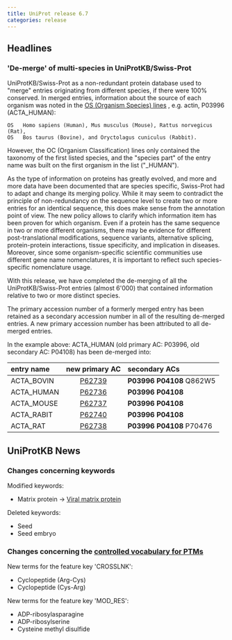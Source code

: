 ```yaml
---
title: UniProt release 6.7
categories: release
---
```


## Headlines

### 'De-merge' of multi-species in UniProtKB/Swiss-Prot

UniProtKB/Swiss-Prot as a non-redundant protein database used to "merge" entries originating from different species, if there were 100% conserved. In merged entries, information about the source of each organism was noted in the [OS (Organism Species) lines](http://www.uniprot.org/manual/organism-name) , e.g. actin, P03996 (ACTA\_HUMAN):

    OS   Homo sapiens (Human), Mus musculus (Mouse), Rattus norvegicus (Rat),
    OS   Bos taurus (Bovine), and Oryctolagus cuniculus (Rabbit).

However, the OC (Organism Classification) lines only contained the taxonomy of the first listed species, and the "species part" of the entry name was built on the first organism in the list ("\_HUMAN").

As the type of information on proteins has greatly evolved, and more and more data have been documented that are species specific, Swiss-Prot had to adapt and change its merging policy. While it may seem to contradict the principle of non-redundancy on the sequence level to create two or more entries for an identical sequence, this does make sense from the annotation point of view. The new policy allows to clarify which information item has been proven for which organism. Even if a protein has the same sequence in two or more different organisms, there may be evidence for different post-translational modifications, sequence variants, alternative splicing, protein-protein interactions, tissue specificity, and implication in diseases. Moreover, since some organism-specific scientific communities use different gene name nomenclatures, it is important to reflect such species-specific nomenclature usage.

With this release, we have completed the de-merging of all the UniProtKB/Swiss-Prot entries (almost 6'000) that contained information relative to two or more distinct species.

The primary accession number of a formerly merged entry has been retained as a secondary accession number in all of the resulting de-merged entries. A new primary accession number has been attributed to all de-merged entries.

In the example above: ACTA\_HUMAN (old primary AC: P03996, old secondary AC: P04108) has been de-merged into:

| entry name  |                 new primary AC                  | secondary ACs            |
|:------------|:-----------------------------------------------:|:-------------------------|
| ACTA\_BOVIN | [P62739](http://www.uniprot.org/uniprot/P62739) | **P03996 P04108** Q862W5 |
| ACTA\_HUMAN | [P62736](http://www.uniprot.org/uniprot/P62736) | **P03996 P04108**        |
| ACTA\_MOUSE | [P62737](http://www.uniprot.org/uniprot/P62737) | **P03996 P04108**        |
| ACTA\_RABIT | [P62740](http://www.uniprot.org/uniprot/P62740) | **P03996 P04108**        |
| ACTA\_RAT   | [P62738](http://www.uniprot.org/uniprot/P62738) | **P03996 P04108** P70476 |

  

## UniProtKB News

### Changes concerning keywords

Modified keywords:

-   Matrix protein -&gt; [Viral matrix protein](http://www.uniprot.org/keywords/KW-0468)

Deleted keywords:

-   Seed
-   Seed embryo

### Changes concerning the [controlled vocabulary for PTMs](http://www.uniprot.org/docs/ptmlist)

New terms for the feature key 'CROSSLNK':

-   Cyclopeptide (Arg-Cys)
-   Cyclopeptide (Cys-Arg)

New terms for the feature key 'MOD\_RES':

-   ADP-ribosylasparagine
-   ADP-ribosylserine
-   Cysteine methyl disulfide
